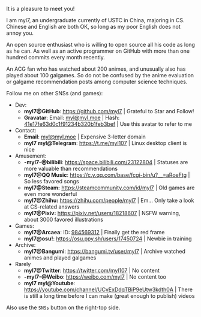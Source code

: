 It is a pleasure to meet you!

I am myl7, an undergraduate currently of USTC in China, majoring in CS.
Chinese and English are both OK, so long as my poor English does not annoy you.

An open source enthusiast who is willing to open source all his code as long as he can.
As well as an active programmer on GitHub with more than one hundred commits every month recently.

An ACG fan who has watched about 200 animes, and unusually also has played about 100 galgames.
So do not be confused by the anime evaluation or galgame recommendation posts among computer science techniques.

Follow me on other SNSs (and games):

- Dev:
  - **myl7@GitHub**: <https://github.com/myl7> | Grateful to Star and Follow!
  - **Gravatar**: Email: [myl@myl.moe](https://www.gravatar.com/avatar/41e17fe63d0c1f91234b320b1feb3bef?s=300) | Hash: [41e17fe63d0c1f91234b320b1feb3bef](https://www.gravatar.com/avatar/41e17fe63d0c1f91234b320b1feb3bef?s=300) | Use this avatar to refer to me
- Contact:
  - **Email**: [myl@myl.moe](mailto:myl@myl.moe) | Expensive 3-letter domain
  - **myl7 myl@Telegram**: <https://t.me/myl107> | Linux desktop client is nice
- Amusement:
  - **-myl7-@bilibili**: <https://space.bilibili.com/23122804> | Statuses are more valuable than recommendations
  - **myl7@QQ Music**: <https://c.y.qq.com/base/fcgi-bin/u?__=aRoeFtg> | So less favored songs
  - **myl7@Steam:** <https://steamcommunity.com/id/myl7> | Old games are even more wonderful
  - **myl7@Zhihu:** <https://zhihu.com/people/myl7> | Em... Only take a look at CS-related answers
  - **myl7@Pixiv:** <https://pixiv.net/users/18218607> | NSFW warning, about 3000 favored illustrations
- Games:
  - **myl7@Arcaea**: ID: [984569312](/pages/arcaea) | Finally get the red frame
  - **myl7@osu!**: <https://osu.ppy.sh/users/17450724> | Newbie in training
- Archive:
  - **myl7@Bangumi**: <https://bangumi.tv/user/myl7> | Archive watched animes and played galgames 
- Rarely
  - **myl7@Twitter**: <https://twitter.com/myl107> | No content
  - **-myl7-@Weibo**: <https://weibo.com/myl7> | No content too
  - **myl7 myl@Youtube**: <https://youtube.com/channel/UCvExDdqTBiP9eUtw3kdth0A> | There is still a long time before I can make (great enough to publish) videos

Also use the `SNSs` button on the right-top side.
